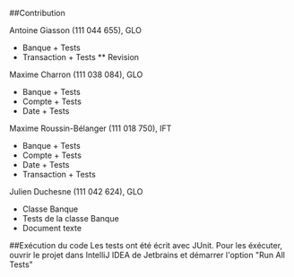##Contribution

Antoine Giasson (111 044 655), GLO
* Banque + Tests
* Transaction + Tests
** Revision
	
Maxime Charron (111 038 084), GLO
* Banque + Tests
* Compte + Tests
* Date + Tests
	
Maxime Roussin-Bélanger (111 018 750), IFT
* Banque + Tests
* Compte + Tests
* Date + Tests
* Transaction + Tests
	
Julien Duchesne (111 042 624), GLO
* Classe Banque
* Tests de la classe Banque
* Document texte

##Exécution du code
Les tests ont été écrit avec JUnit. Pour les éxécuter, ouvrir le projet dans IntelliJ IDEA de Jetbrains et démarrer l'option "Run All Tests"
